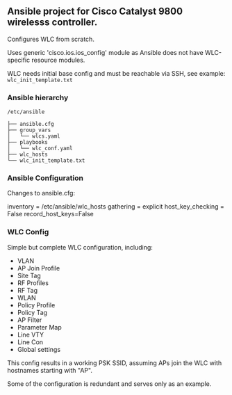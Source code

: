 ## Ansible project for Cisco Catalyst 9800 wirelesss controller.

Configures WLC from scratch.

Uses generic 'cisco.ios.ios_config' module as Ansible does not have WLC-specific resource modules. 

WLC needs initial base config and must be reachable via SSH, see example: `wlc_init_template.txt`

### Ansible hierarchy

```
/etc/ansible

├── ansible.cfg
├── group_vars
│   └── wlcs.yaml
├── playbooks
│   └── wlc_conf.yaml
├── wlc_hosts
└── wlc_init_template.txt
```
### Ansible Configuration

Changes to ansible.cfg:

inventory = /etc/ansible/wlc_hosts
gathering = explicit
host_key_checking = False
record_host_keys=False

### WLC Config
Simple but complete WLC configuration, including:
* VLAN
* AP Join Profile
* Site Tag
* RF Profiles
* RF Tag
* WLAN
* Policy Profile
* Policy Tag
* AP Filter
* Parameter Map
* Line VTY
* Line Con
* Global settings

This config results in a working PSK SSID, assuming APs join the WLC with hostnames starting with "AP".

Some of the configuration is redundant and serves only as an example.

